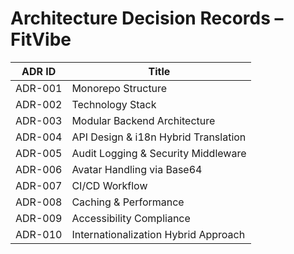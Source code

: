 # Architecture Decision Records – FitVibe
| ADR ID | Title |
|---------|--------|
| ADR-001 | Monorepo Structure |
| ADR-002 | Technology Stack |
| ADR-003 | Modular Backend Architecture |
| ADR-004 | API Design & i18n Hybrid Translation |
| ADR-005 | Audit Logging & Security Middleware |
| ADR-006 | Avatar Handling via Base64 |
| ADR-007 | CI/CD Workflow |
| ADR-008 | Caching & Performance |
| ADR-009 | Accessibility Compliance |
| ADR-010 | Internationalization Hybrid Approach |
